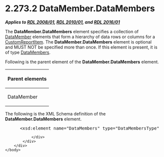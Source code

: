 <html dir="LTR" xmlns:mshelp="http://msdn.microsoft.com/mshelp" xmlns:ddue="http://ddue.schemas.microsoft.com/authoring/2003/5" xmlns:xlink="http://www.w3.org/1999/xlink" xmlns:tool="http://www.microsoft.com/tooltip">
    <head>
        <meta http-equiv="Content-Type" content="text/html; CHARSET=utf-8"></meta>
        <meta name="save" content="history"></meta>
        <title>2.273.2 DataMember.DataMembers</title>
        <xml>
            <mshelp:toctitle title="2.273.2 DataMember.DataMembers"></mshelp:toctitle>
            <mshelp:rltitle title="[MS-RDL]: DataMember.DataMembers"></mshelp:rltitle>
            <mshelp:keyword index="A" term="9b5024d6-e81a-4035-ae59-c2c5128e5864"></mshelp:keyword>
            <mshelp:attr name="DCSext.ContentType" value="open specification"></mshelp:attr>
            <mshelp:attr name="AssetID" value="9b5024d6-e81a-4035-ae59-c2c5128e5864"></mshelp:attr>
            <mshelp:attr name="TopicType" value="kbRef"></mshelp:attr>
            <mshelp:attr name="DCSext.Title" value="[MS-RDL]: DataMember.DataMembers" />
        </xml>
    </head>
    <body>
        <div id="header">
            <h1 class="heading">2.273.2 DataMember.DataMembers</h1>
        </div>
        <div id="mainSection">
            <div id="mainBody">
                <div id="allHistory" class="saveHistory"></div>
                <div id="sectionSection0" class="section" name="collapseableSection">
                    

<p><b><i>Applies to </i></b><a href="1e855f94-4617-47e4-b89e-0856c6cb420f.htm"><b><i>RDL 2008/01</i></b></a><b><i>,
</i></b><a href="3428e690-a348-4ec7-8a6a-8efb42d2cdee.htm"><b><i>RDL 2010/01</i></b></a><b><i>,
and </i></b><a href="52ce3983-2bfc-4e72-9359-42aaf5fe4509.htm"><b><i>RDL 2016/01</i></b></a></p>

<p>The <b>DataMember.DataMembers</b> element specifies a
collection of <a href="f2f4d9bc-64dc-47dd-9515-c3f4e610af44.htm">DataMember</a>
elements that form a hierarchy of data rows or columns for a <a href="6bb7b35c-e517-4444-a96b-9f2ccdd1a642.htm">CustomReportItem</a>. The <b>DataMember.DataMembers</b>
element is optional and MUST NOT be specified more than once. If this element
is present, it is of type <a href="e5cec511-d255-4e1c-8deb-a23c214ca8b9.htm">DataMembers</a>.</p>

<p>Following is the parent element of the <b>DataMember.DataMembers</b>
element.</p>

<table>
 <thead>
  <tr>
   <th>
   <p>Parent elements</p>
   </th>
  </tr>
 </thead>
 <tr>
  <td>
  <p>DataMember </p>
  </td>
 </tr>
</table>

<p>The following is the XML Schema definition of the <b>DataMember.DataMembers</b>
element.           </p>

<dl>
<dd>
<div><pre> &lt;xsd:element name=&quot;DataMembers&quot; type=&quot;DataMembersType&quot; minOccurs=&quot;0&quot; /&gt;
</pre></div>
</dd></dl>


                </div>
            </div>
        </div>
    </body>
</html>